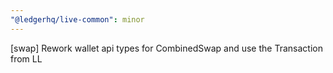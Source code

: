 ```yaml
---
"@ledgerhq/live-common": minor
---
```


[swap] Rework wallet api types for CombinedSwap and use the Transaction from LL
